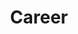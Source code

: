 ---
title : "Career"
layout: "career"
description: "Do what you enjoy, invest for your future and reap the benefits of working with the worlds first advancement company that puts people first."


# features
features:
  enable: true
  subtitle: "Career"
  title: "Enjoy your career developing your skills in Germany"
  description: "Develop your passion by developing your skills in an industrial project in Germany"

########### funfacts ##########
funfacts:
  enable : true
  title : "Goodies"
  
  funfacts_item:
  - name : "Flexible hours"
    icon : ""
    content : "Decide when you want to come and go from work. You can even bring forward work from Monday to Thursday to leave Friday more relaxed and start the weekend earlier. It's up to you"
    
  - name : "35 hours per week"
    icon : ""
    content : "the old 40 hours are part of history in most cases"
    
  - name : "Learn German"
    icon : ""
    content : "By networking with people from Germany and other countries, you will learn German in a natural and authentic way while working (apart from English)"
    
  - name : "Home Office"
    icon : ""
    content : "in most cases you are offered the possibility to do 2 days of remote work from home"
    
########### Career ############
career:
  enable : true
  title : "Job Opening"
  job_item:
  - name : "Industrial or aeronautical engineer"
    location : "Hamburg / Munich"
    form_action : "#"
    about : "Industrial or aeronautical engineer"

    experiences:
    - "3+ years Development	experience in a startup environment"
    - "Strong knowledge of iOS, Android & Web Platforms"
    - "Dynamic presentation and communication skills"
    - "Self-motivation: You manage your own milestones, deadlines, and priorities"
    - Very good knowledge of C/C++ or C# or Java
    - "Excellent knowledge of multithreaded programming and application-level Internet protocols: HTTP, FTP, TELNET, SMTP, SSH"




---